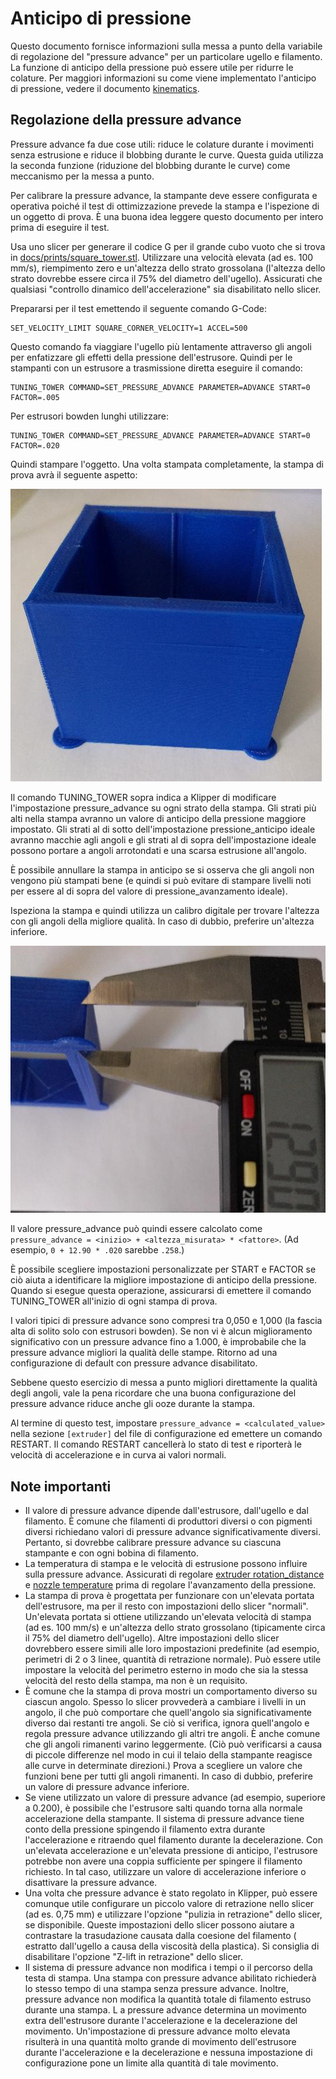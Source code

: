 # Anticipo di pressione

Questo documento fornisce informazioni sulla messa a punto della variabile di regolazione del "pressure advance" per un particolare ugello e filamento. La funzione di anticipo della pressione può essere utile per ridurre le colature. Per maggiori informazioni su come viene implementato l'anticipo di pressione, vedere il documento [kinematics](Kinematics.md).

## Regolazione della pressure advance

Pressure advance fa due cose utili: riduce le colature durante i movimenti senza estrusione e riduce il blobbing durante le curve. Questa guida utilizza la seconda funzione (riduzione del blobbing durante le curve) come meccanismo per la messa a punto.

Per calibrare la pressure advance, la stampante deve essere configurata e operativa poiché il test di ottimizzazione prevede la stampa e l'ispezione di un oggetto di prova. È una buona idea leggere questo documento per intero prima di eseguire il test.

Usa uno slicer per generare il codice G per il grande cubo vuoto che si trova in [docs/prints/square_tower.stl](prints/square_tower.stl). Utilizzare una velocità elevata (ad es. 100 mm/s), riempimento zero e un'altezza dello strato grossolana (l'altezza dello strato dovrebbe essere circa il 75% del diametro dell'ugello). Assicurati che qualsiasi "controllo dinamico dell'accelerazione" sia disabilitato nello slicer.

Prepararsi per il test emettendo il seguente comando G-Code:

```
SET_VELOCITY_LIMIT SQUARE_CORNER_VELOCITY=1 ACCEL=500
```

Questo comando fa viaggiare l'ugello più lentamente attraverso gli angoli per enfatizzare gli effetti della pressione dell'estrusore. Quindi per le stampanti con un estrusore a trasmissione diretta eseguire il comando:

```
TUNING_TOWER COMMAND=SET_PRESSURE_ADVANCE PARAMETER=ADVANCE START=0 FACTOR=.005
```

Per estrusori bowden lunghi utilizzare:

```
TUNING_TOWER COMMAND=SET_PRESSURE_ADVANCE PARAMETER=ADVANCE START=0 FACTOR=.020
```

Quindi stampare l'oggetto. Una volta stampata completamente, la stampa di prova avrà il seguente aspetto:

![tuning_tower](img/tuning_tower.jpg)

Il comando TUNING_TOWER sopra indica a Klipper di modificare l'impostazione pressure_advance su ogni strato della stampa. Gli strati più alti nella stampa avranno un valore di anticipo della pressione maggiore impostato. Gli strati al di sotto dell'impostazione pressione_anticipo ideale avranno macchie agli angoli e gli strati al di sopra dell'impostazione ideale possono portare a angoli arrotondati e una scarsa estrusione all'angolo.

È possibile annullare la stampa in anticipo se si osserva che gli angoli non vengono più stampati bene (e quindi si può evitare di stampare livelli noti per essere al di sopra del valore di pressione_avanzamento ideale).

Ispeziona la stampa e quindi utilizza un calibro digitale per trovare l'altezza con gli angoli della migliore qualità. In caso di dubbio, preferire un'altezza inferiore.

![tune_pa](img/tune_pa.jpg)

Il valore pressure_advance può quindi essere calcolato come `pressure_advance = <inizio> + <altezza_misurata> * <fattore>`. (Ad esempio, `0 + 12.90 * .020` sarebbe `.258`.)

È possibile scegliere impostazioni personalizzate per START e FACTOR se ciò aiuta a identificare la migliore impostazione di anticipo della pressione. Quando si esegue questa operazione, assicurarsi di emettere il comando TUNING_TOWER all'inizio di ogni stampa di prova.

I valori tipici di pressure advance sono compresi tra 0,050 e 1,000 (la fascia alta di solito solo con estrusori bowden). Se non vi è alcun miglioramento significativo con un pressure advance fino a 1.000, è improbabile che la pressure advance migliori la qualità delle stampe. Ritorno ad una configurazione di default con pressure advance disabilitato.

Sebbene questo esercizio di messa a punto migliori direttamente la qualità degli angoli, vale la pena ricordare che una buona configurazione del pressure advance riduce anche gli ooze durante la stampa.

Al termine di questo test, impostare `pressure_advance = <calculated_value>` nella sezione `[extruder]` del file di configurazione ed emettere un comando RESTART. Il comando RESTART cancellerà lo stato di test e riporterà le velocità di accelerazione e in curva ai valori normali.

## Note importanti

* Il valore di pressure advance dipende dall'estrusore, dall'ugello e dal filamento. È comune che filamenti di produttori diversi o con pigmenti diversi richiedano valori di pressure advance significativamente diversi. Pertanto, si dovrebbe calibrare pressure advance su ciascuna stampante e con ogni bobina di filamento.
* La temperatura di stampa e le velocità di estrusione possono influire sulla pressure advance. Assicurati di regolare [extruder rotation_distance](Rotation_Distance.md#calibrating-rotation_distance-on-extruders) e [nozzle temperature](http://reprap.org/wiki/Triffid_Hunter%27s_Calibration_Guide#Nozzle_Temperature) prima di regolare l'avanzamento della pressione.
* La stampa di prova è progettata per funzionare con un'elevata portata dell'estrusore, ma per il resto con impostazioni dello slicer "normali". Un'elevata portata si ottiene utilizzando un'elevata velocità di stampa (ad es. 100 mm/s) e un'altezza dello strato grossolano (tipicamente circa il 75% del diametro dell'ugello). Altre impostazioni dello slicer dovrebbero essere simili alle loro impostazioni predefinite (ad esempio, perimetri di 2 o 3 linee, quantità di retrazione normale). Può essere utile impostare la velocità del perimetro esterno in modo che sia la stessa velocità del resto della stampa, ma non è un requisito.
* È comune che la stampa di prova mostri un comportamento diverso su ciascun angolo. Spesso lo slicer provvederà a cambiare i livelli in un angolo, il che può comportare che quell'angolo sia significativamente diverso dai restanti tre angoli. Se ciò si verifica, ignora quell'angolo e regola pressure advance utilizzando gli altri tre angoli. È anche comune che gli angoli rimanenti varino leggermente. (Ciò può verificarsi a causa di piccole differenze nel modo in cui il telaio della stampante reagisce alle curve in determinate direzioni.) Prova a scegliere un valore che funzioni bene per tutti gli angoli rimanenti. In caso di dubbio, preferire un valore di pressure advance inferiore.
* Se viene utilizzato un valore di pressure advance (ad esempio, superiore a 0.200), è possibile che l'estrusore salti quando torna alla normale accelerazione della stampante. Il sistema di pressure advance tiene conto della pressione spingendo il filamento extra durante l'accelerazione e ritraendo quel filamento durante la decelerazione. Con un'elevata accelerazione e un'elevata pressione di anticipo, l'estrusore potrebbe non avere una coppia sufficiente per spingere il filamento richiesto. In tal caso, utilizzare un valore di accelerazione inferiore o disattivare la pressure advance.
* Una volta che pressure advance è stato regolato in Klipper, può essere comunque utile configurare un piccolo valore di retrazione nello slicer (ad es. 0,75 mm) e utilizzare l'opzione "pulizia in retrazione" dello slicer, se disponibile. Queste impostazioni dello slicer possono aiutare a contrastare la trasudazione causata dalla coesione del filamento ( estratto dall'ugello a causa della viscosità della plastica). Si consiglia di disabilitare l'opzione "Z-lift in retrazione" dello slicer.
* Il sistema di pressure advance non modifica i tempi o il percorso della testa di stampa. Una stampa con pressure advance abilitato richiederà lo stesso tempo di una stampa senza pressure advance. Inoltre, pressure advance non modifica la quantità totale di filamento estruso durante una stampa. L a pressure advance determina un movimento extra dell'estrusore durante l'accelerazione e la decelerazione del movimento. Un'impostazione di pressure advance molto elevata risulterà in una quantità molto grande di movimento dell'estrusore durante l'accelerazione e la decelerazione e nessuna impostazione di configurazione pone un limite alla quantità di tale movimento.
